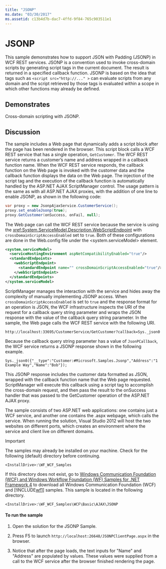 ```yaml
---
title: "JSONP"
ms.date: "03/30/2017"
ms.assetid: c13b4d7b-dac7-4ffd-9f84-765c903511e1
---
```

# JSONP
This sample demonstrates how to support JSON with Padding (JSONP) in WCF REST services. JSONP is a convention used to invoke cross-domain scripts by generating script tags in the current document. The result is returned in a specified callback function. JSONP is based on the idea that tags such as `<script src="http://..." >` can evaluate scripts from any domain and the script retrieved by those tags is evaluated within a scope in which other functions may already be defined.

## Demonstrates
 Cross-domain scripting with JSONP.

## Discussion
 The sample includes a Web page that dynamically adds a script block after the page has been rendered in the browser. This script block calls a WCF REST service that has a single operation, `GetCustomer`. The WCF REST service returns a customer’s name and address wrapped in a callback function name. When the WCF REST service responds, the callback function on the Web page is invoked with the customer data and the callback function displays the data on the Web page. The injection of the script tag and the execution of the callback function is automatically handled by the ASP.NET AJAX ScriptManager control. The usage pattern is the same as with all ASP.NET AJAX proxies, with the addition of one line to enable JSONP, as shown in the following code:

```csharp
var proxy = new JsonpAjaxService.CustomerService();
proxy.set_enableJsonp(true);
proxy.GetCustomer(onSuccess, onFail, null);
```

 The Web page can call the WCF REST service because the service is using the <xref:System.ServiceModel.Description.WebScriptEndpoint> with `crossDomainScriptAccessEnabled` set to `true`. Both of these configurations are done in the Web.config file under the \<system.serviceModel> element.

```xml
<system.serviceModel>
  <serviceHostingEnvironment aspNetCompatibilityEnabled="true"/>
  <standardEndpoints>
    <webScriptEndpoint>
      <standardEndpoint name="" crossDomainScriptAccessEnabled="true"/>
    </webScriptEndpoint>
  </standardEndpoints>
</system.serviceModel>
```

 ScriptManager manages the interaction with the service and hides away the complexity of manually implementing JSONP access. When `crossDomainScriptAccessEnabled` is set to `true` and the response format for an operation is JSON, the WCF infrastructure inspects the URI of the request for a callback query string parameter and wraps the JSON response with the value of the callback query string parameter. In the sample, the Web page calls the WCF REST service with the following URI.

```
http://localhost:33695/CustomerService/GetCustomer?callback=Sys._json0
```

 Because the callback query string parameter has a value of `JsonPCallback`, the WCF service returns a JSONP response shown in the following example.

```
Sys._json0({"__type":"Customer:#Microsoft.Samples.Jsonp","Address":"1 Example Way","Name":"Bob"});
```

 This JSONP response includes the customer data formatted as JSON, wrapped with the callback function name that the Web page requested. ScriptManager will execute this callback using a script tag to accomplish the cross-domain request, and then pass the result to the onSuccess handler that was passed to the GetCustomer operation of the ASP.NET AJAX proxy.

 The sample consists of two ASP.NET web applications: one contains just a WCF service, and another one contains the .aspx webpage, which calls the service. When running the solution, Visual Studio 2012 will host the two websites on different ports, which creates an environment where the service and client live on different domains.

> [!IMPORTANT]
>  The samples may already be installed on your machine. Check for the following (default) directory before continuing.  
>   
>  `<InstallDrive>:\WF_WCF_Samples`  
>   
>  If this directory does not exist, go to [Windows Communication Foundation (WCF) and Windows Workflow Foundation (WF) Samples for .NET Framework 4](https://go.microsoft.com/fwlink/?LinkId=150780) to download all Windows Communication Foundation (WCF) and [!INCLUDE[wf1](../../../../includes/wf1-md.md)] samples. This sample is located in the following directory.  
>   
>  `<InstallDrive>:\WF_WCF_Samples\WCF\Basic\AJAX\JSONP`  
  
#### To run the sample  
  
1. Open the solution for the JSONP Sample.  
  
2. Press F5 to launch `http://localhost:26648/JSONPClientPage.aspx` in the browser.  
  
3. Notice that after the page loads, the text inputs for "Name" and "Address" are populated by values.  These values were supplied from a call to the WCF service after the browser finished rendering the page.
